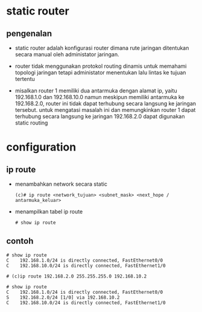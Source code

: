 # static router
## pengenalan
- static router adalah konfigurasi router dimana rute jaringan ditentukan secara manual oleh administator jaringan.
- router tidak menggunakan protokol routing dinamis untuk memahami topologi jaringan tetapi administator 
  menentukan lalu lintas ke tujuan tertentu

- misalkan router 1 memiliki dua antarmuka dengan alamat ip, yaitu 192.168.1.0 dan 192.168.10.0 
  namun meskipun memiliki antarmuka ke 192.168.2.0, router ini tidak dapat terhubung secara langsung ke jaringan tersebut. untuk mengatasi 
  masalah ini dan memungkinkan router 1 dapat terhubung secara langsung ke jaringan 192.168.2.0 dapat digunakan static routing

# configuration
## ip route
- menambahkan network secara static
  ```
  (c)# ip route <network_tujuan> <subnet_mask> <next_hope / antarmuka_keluar>
  ```
- menampilkan tabel ip route
  ```
  # show ip route
  ```

## contoh
```
# show ip route
C    192.168.1.0/24 is directly connected, FastEthernet0/0
C    192.168.10.0/24 is directly connected, FastEthernet1/0

# (c)ip route 192.168.2.0 255.255.255.0 192.168.10.2

# show ip route
C    192.168.1.0/24 is directly connected, FastEthernet0/0
S    192.168.2.0/24 [1/0] via 192.168.10.2
C    192.168.10.0/24 is directly connected, FastEthernet1/0
```